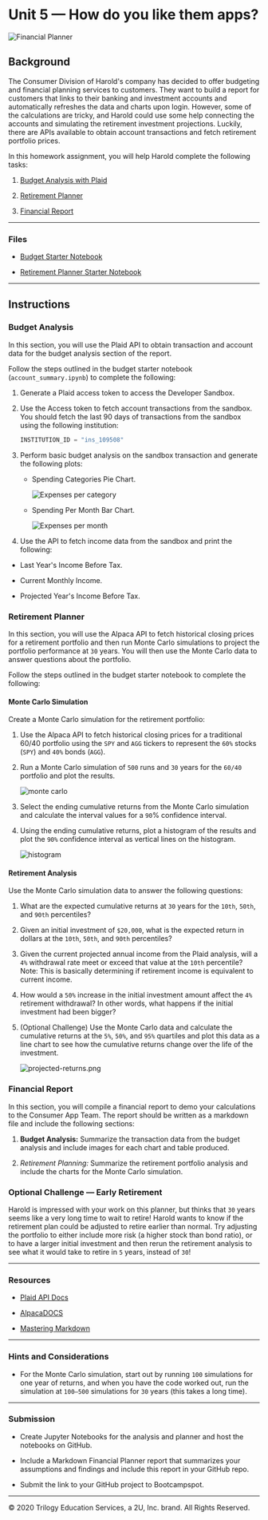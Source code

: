 # Unit 5 — How do you like them apps?

![Financial Planner](Images/financial-planner.png)

## Background

The Consumer Division of Harold's company has decided to offer budgeting and financial planning services to customers. They want to build a report for customers that links to their banking and investment accounts and automatically refreshes the data and charts upon login. However, some of the calculations are tricky, and Harold could use some help connecting the accounts and simulating the retirement investment projections. Luckily, there are APIs available to obtain account transactions and fetch retirement portfolio prices.

In this homework assignment, you will help Harold complete the following tasks:

1. [Budget Analysis with Plaid](#Budget-Analysis)

2. [Retirement Planner](#Retirement-Planner)

3. [Financial Report](#Financial-Report)

---

### Files

* [Budget Starter Notebook](Starter_Code/account_summary.ipynb)

* [Retirement Planner Starter Notebook](Starter_Code/portfolio_planner.ipynb)

---

## Instructions

### Budget Analysis

In this section, you will use the Plaid API to obtain transaction and account data for the budget analysis section of the report.

Follow the steps outlined in the budget starter notebook (`account_summary.ipynb`) to complete the following:

1. Generate a Plaid access token to access the Developer Sandbox.

2. Use the Access token to fetch account transactions from the sandbox. You should fetch the last 90 days of transactions from the sandbox using the following institution:

    ```python
    INSTITUTION_ID = "ins_109508"
    ```

3. Perform basic budget analysis on the sandbox transaction and generate the following plots:

    * Spending Categories Pie Chart.

      ![Expenses per category](Images/spending-pie.png)

    * Spending Per Month Bar Chart.

      ![Expenses per month](Images/spending-month.png)

4. Use the API to fetch income data from the sandbox and print the following:

* Last Year's Income Before Tax.

* Current Monthly Income.

* Projected Year's Income Before Tax.

### Retirement Planner

In this section, you will use the Alpaca API to fetch historical closing prices for a retirement portfolio and then run Monte Carlo simulations to project the portfolio performance at `30` years. You will then use the Monte Carlo data to answer questions about the portfolio.

Follow the steps outlined in the budget starter notebook to complete the following:

#### Monte Carlo Simulation

Create a Monte Carlo simulation for the retirement portfolio:

1. Use the Alpaca API to fetch historical closing prices for a traditional 60/40 portfolio using the `SPY` and `AGG` tickers to represent the `60%` stocks (`SPY`) and `40%` bonds (`AGG`).

2. Run a Monte Carlo simulation of `500` runs and `30` years for the `60/40` portfolio and plot the results.

    ![monte carlo](Images/monte-carlo.png)

3. Select the ending cumulative returns from the Monte Carlo simulation and calculate the interval values for a `90`% confidence interval.

4. Using the ending cumulative returns, plot a histogram of the results and plot the `90%` confidence interval as vertical lines on the histogram.

    ![histogram](Images/histogram.png)

#### Retirement Analysis

Use the Monte Carlo simulation data to answer the following questions:

1. What are the expected cumulative returns at `30` years for the `10th`, `50th`, and `90th` percentiles?

2. Given an initial investment of `$20,000`, what is the expected return in dollars at the `10th`, `50th`, and `90th` percentiles?

3. Given the current projected annual income from the Plaid analysis, will a `4%` withdrawal rate meet or exceed that value at the `10th` percentile? Note: This is basically determining if retirement income is equivalent to current income.

4. How would a `50%` increase in the initial investment amount affect the `4%` retirement withdrawal? In other words, what happens if the initial investment had been bigger?

5. (Optional Challenge) Use the Monte Carlo data and calculate the cumulative returns at the `5%`, `50%`, and `95%` quartiles and plot this data as a line chart to see how the cumulative returns change over the life of the investment.

    ![projected-returns.png](Images/projected-returns.png)

### Financial Report

In this section, you will compile a financial report to demo your calculations to the Consumer App Team. The report should be written as a markdown file and include the following sections:

1. **Budget Analysis:** Summarize the transaction data from the budget analysis and include images for each chart and table produced.

2. *Retirement Planning:* Summarize the retirement portfolio analysis and include the charts for the Monte Carlo simulation.

### Optional Challenge — Early Retirement

Harold is impressed with your work on this planner, but thinks that `30` years seems like a very long time to wait to retire! Harold wants to know if the retirement plan could be adjusted to retire earlier than normal. Try adjusting the portfolio to either include more risk (a higher stock than bond ratio), or to have a larger initial investment and then rerun the retirement analysis to see what it would take to retire in `5` years, instead of `30`!

---

### Resources

* [Plaid API Docs](https://plaid.com/docs/)

* [AlpacaDOCS](https://alpaca.markets/docs/)

* [Mastering Markdown](https://guides.github.com/features/mastering-markdown/)

---

### Hints and Considerations

* For the Monte Carlo simulation, start out by running `100` simulations for one year of returns, and when you have the code worked out, run the simulation at `100–500` simulations for `30` years (this takes a long time).

---

### Submission

* Create Jupyter Notebooks for the analysis and planner and host the notebooks on GitHub.

* Include a Markdown Financial Planner report that summarizes your assumptions and findings and include this report in your GitHub repo.

* Submit the link to your GitHub project to Bootcampspot.

---

© 2020 Trilogy Education Services, a 2U, Inc. brand. All Rights Reserved.
